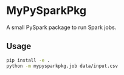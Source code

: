 # MyPySparkPkg

A small PySpark package to run Spark jobs.

## Usage
```bash
pip install -e .
python -m mypysparkpkg.job data/input.csv
```
